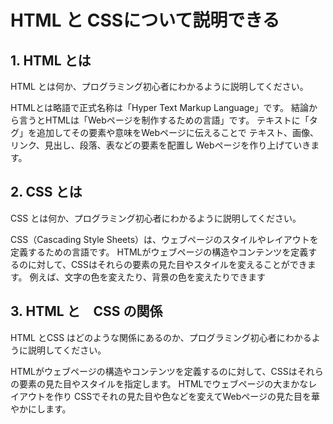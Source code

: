 # HTML と CSSについて説明できる

## 1. HTML とは

HTML とは何か、プログラミング初心者にわかるように説明してください。

HTMLとは略語で正式名称は「Hyper Text Markup Language」です。
結論から言うとHTMLは「Webページを制作するための言語」です。
テキストに「タグ」を追加してその要素や意味をWebページに伝えることで
テキスト、画像、リンク、見出し、段落、表などの要素を配置し
Webページを作り上げていきます。

## 2. CSS とは

CSS とは何か、プログラミング初心者にわかるように説明してください。


CSS（Cascading Style Sheets）は、ウェブページのスタイルやレイアウトを定義するための言語です。
HTMLがウェブページの構造やコンテンツを定義するのに対して、CSSはそれらの要素の見た目やスタイルを変えることができます。
例えば、文字の色を変えたり、背景の色を変えたりできます

## 3. HTML と　CSS の関係

HTML とCSS はどのような関係にあるのか、プログラミング初心者にわかるように説明してください。

HTMLがウェブページの構造やコンテンツを定義するのに対して、CSSはそれらの要素の見た目やスタイルを指定します。
HTMLでウェブページの大まかなレイアウトを作り
CSSでそれの見た目や色などを変えてWebページの見た目を華やかにします。